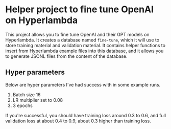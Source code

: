 # Helper project to fine tune OpenAI on Hyperlambda

This project allows you to fine tune OpenAI and their GPT models on Hyperlambda. It creates a database named `fine-tune`, which it will use to store training material and validation material. It contains helper functions to insert from Hyperlambda example files into this database, and it allows you to generate JSONL files from the content of the database.

## Hyper parameters

Below are hyper parameters I've had success with in some example runs.

1. Batch size 16
2. LR multiplier set to 0.08
3. 3 epochs

If you're successful, you should have training loss around 0.3 to 0.6, and full validation loss at about 0.4 to 0.9, about 0.3 higher than training loss.

